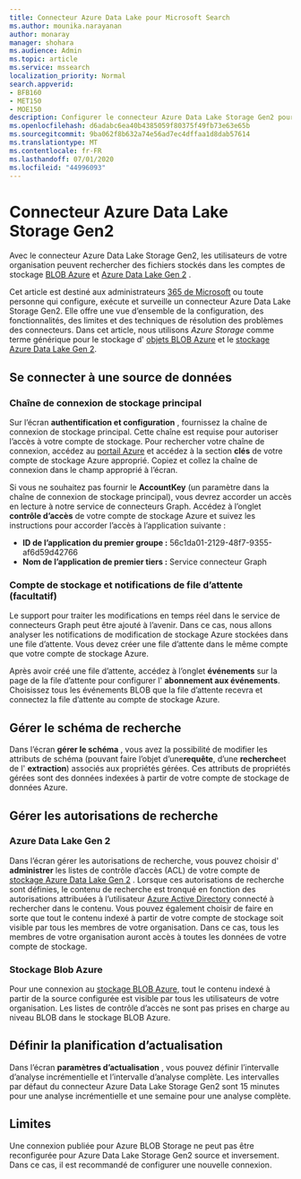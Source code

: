 ```yaml
---
title: Connecteur Azure Data Lake pour Microsoft Search
ms.author: mounika.narayanan
author: monaray
manager: shohara
ms.audience: Admin
ms.topic: article
ms.service: mssearch
localization_priority: Normal
search.appverid:
- BFB160
- MET150
- MOE150
description: Configurer le connecteur Azure Data Lake Storage Gen2 pour Microsoft Search
ms.openlocfilehash: d6adabc6ea40b4385059f80375f49fb73e63e65b
ms.sourcegitcommit: 9ba062f8b632a74e56ad7ec4dffaa1d8dab57614
ms.translationtype: MT
ms.contentlocale: fr-FR
ms.lasthandoff: 07/01/2020
ms.locfileid: "44996093"
---
```

# <a name="azure-data-lake-storage-gen2-connector"></a>Connecteur Azure Data Lake Storage Gen2

Avec le connecteur Azure Data Lake Storage Gen2, les utilisateurs de votre organisation peuvent rechercher des fichiers stockés dans les comptes de stockage [BLOB Azure](https://docs.microsoft.com/azure/storage/blobs/storage-blobs-introduction) et [Azure Data Lake Gen 2](https://docs.microsoft.com/azure/storage/blobs/data-lake-storage-introduction) .

Cet article est destiné aux administrateurs [365 de Microsoft](https://www.microsoft.com/microsoft-365) ou toute personne qui configure, exécute et surveille un connecteur Azure Data Lake Storage Gen2. Elle offre une vue d’ensemble de la configuration, des fonctionnalités, des limites et des techniques de résolution des problèmes des connecteurs. Dans cet article, nous utilisons *Azure Storage* comme terme générique pour le stockage d' [objets BLOB Azure](https://docs.microsoft.com/azure/storage/blobs/storage-blobs-introduction) et le [stockage Azure Data Lake Gen 2](https://docs.microsoft.com/azure/storage/blobs/data-lake-storage-introduction).

## <a name="connect-to-a-data-source"></a>Se connecter à une source de données
### <a name="primary-storage-connection-string"></a>Chaîne de connexion de stockage principal 
Sur l’écran **authentification et configuration** , fournissez la chaîne de connexion de stockage principal. Cette chaîne est requise pour autoriser l’accès à votre compte de stockage. Pour rechercher votre chaîne de connexion, accédez au [portail Azure](https://ms.portal.azure.com/#home) et accédez à la section **clés** de votre compte de stockage Azure approprié. Copiez et collez la chaîne de connexion dans le champ approprié à l’écran.

Si vous ne souhaitez pas fournir le **AccountKey** (un paramètre dans la chaîne de connexion de stockage principal), vous devrez accorder un accès en lecture à notre service de connecteurs Graph. Accédez à l’onglet **contrôle d’accès** de votre compte de stockage Azure et suivez les instructions pour accorder l’accès à l’application suivante :
* **ID de l’application du premier groupe :** 56c1da01-2129-48f7-9355-af6d59d42766
* **Nom de l’application de premier tiers :** Service connecteur Graph

### <a name="storage-account-and-queue-notifications-optional"></a>Compte de stockage et notifications de file d’attente (facultatif)
Le support pour traiter les modifications en temps réel dans le service de connecteurs Graph peut être ajouté à l’avenir. Dans ce cas, nous allons analyser les notifications de modification de stockage Azure stockées dans une file d’attente. Vous devez créer une file d’attente dans le même compte que votre compte de stockage Azure.

Après avoir créé une file d’attente, accédez à l’onglet **événements** sur la page de la file d’attente pour configurer l' **abonnement aux événements**. Choisissez tous les événements BLOB que la file d’attente recevra et connectez la file d’attente au compte de stockage Azure.

## <a name="manage-the-search-schema"></a>Gérer le schéma de recherche
Dans l’écran **gérer le schéma** , vous avez la possibilité de modifier les attributs de schéma (pouvant faire l’objet d’une**requête**, d’une **recherche**et de l' **extraction**) associés aux propriétés gérées. Ces attributs de propriétés gérées sont des données indexées à partir de votre compte de stockage de données Azure.

## <a name="manage-search-permissions"></a>Gérer les autorisations de recherche
### <a name="azure-data-lake-gen-2"></a>Azure Data Lake Gen 2
Dans l’écran gérer les autorisations de recherche, vous pouvez choisir d' **administrer** les listes de contrôle d’accès (ACL) de votre compte de [stockage Azure Data Lake Gen 2](https://docs.microsoft.com/azure/storage/blobs/data-lake-storage-introduction) . Lorsque ces autorisations de recherche sont définies, le contenu de recherche est tronqué en fonction des autorisations attribuées à l’utilisateur [Azure Active Directory](https://docs.microsoft.com/azure/active-directory/) connecté à rechercher dans le contenu. Vous pouvez également choisir de faire en sorte que tout le contenu indexé à partir de votre compte de stockage soit visible par tous les membres de votre organisation. Dans ce cas, tous les membres de votre organisation auront accès à toutes les données de votre compte de stockage.

### <a name="azure-blob-storage"></a>Stockage Blob Azure
Pour une connexion au [stockage BLOB Azure](https://docs.microsoft.com/azure/storage/blobs/storage-blobs-introduction), tout le contenu indexé à partir de la source configurée est visible par tous les utilisateurs de votre organisation. Les listes de contrôle d’accès ne sont pas prises en charge au niveau BLOB dans le stockage BLOB Azure.

## <a name="set-the-refresh-schedule"></a>Définir la planification d’actualisation
Dans l’écran **paramètres d’actualisation** , vous pouvez définir l’intervalle d’analyse incrémentielle et l’intervalle d’analyse complète. Les intervalles par défaut du connecteur Azure Data Lake Storage Gen2 sont 15 minutes pour une analyse incrémentielle et une semaine pour une analyse complète.

## <a name="limitations"></a>Limites
Une connexion publiée pour Azure BLOB Storage ne peut pas être reconfigurée pour Azure Data Lake Storage Gen2 source et inversement. Dans ce cas, il est recommandé de configurer une nouvelle connexion.